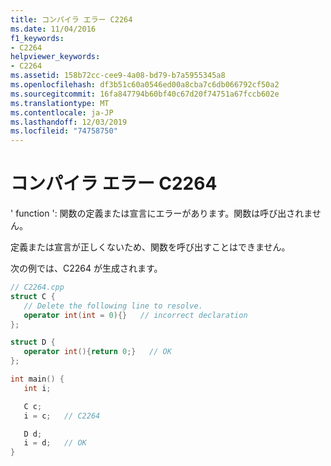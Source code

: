 ```yaml
---
title: コンパイラ エラー C2264
ms.date: 11/04/2016
f1_keywords:
- C2264
helpviewer_keywords:
- C2264
ms.assetid: 158b72cc-cee9-4a08-bd79-b7a5955345a8
ms.openlocfilehash: df3b51c60a0546ed00a8cba7c6db066792cf50a2
ms.sourcegitcommit: 16fa847794b60bf40c67d20f74751a67fccb602e
ms.translationtype: MT
ms.contentlocale: ja-JP
ms.lasthandoff: 12/03/2019
ms.locfileid: "74758750"
---
```

# <a name="compiler-error-c2264"></a>コンパイラ エラー C2264

' function ': 関数の定義または宣言にエラーがあります。関数は呼び出されません。

定義または宣言が正しくないため、関数を呼び出すことはできません。

次の例では、C2264 が生成されます。

```cpp
// C2264.cpp
struct C {
   // Delete the following line to resolve.
   operator int(int = 0){}   // incorrect declaration
};

struct D {
   operator int(){return 0;}   // OK
};

int main() {
   int i;

   C c;
   i = c;   // C2264

   D d;
   i = d;   // OK
}
```
